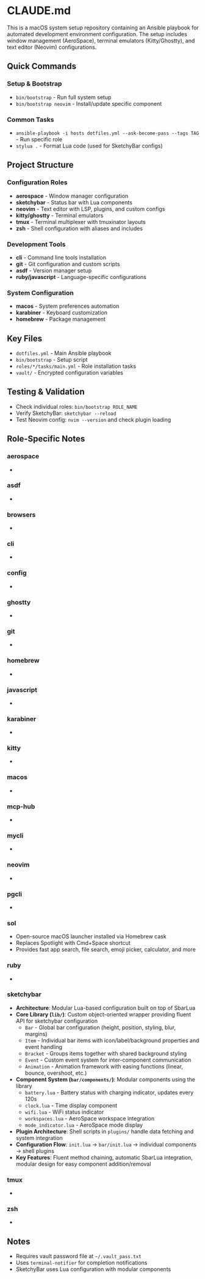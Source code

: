 # CLAUDE.md

This is a macOS system setup repository containing an Ansible playbook for automated development environment configuration. The setup includes window management (AeroSpace), terminal emulators (Kitty/Ghostty), and text editor (Neovim) configurations.

## Quick Commands

### Setup & Bootstrap
- `bin/bootstrap` - Run full system setup
- `bin/bootstrap neovim` - Install/update specific component

### Common Tasks
- `ansible-playbook -i hosts dotfiles.yml --ask-become-pass --tags TAG` - Run specific role
- `stylua .` - Format Lua code (used for SketchyBar configs)

## Project Structure

### Configuration Roles
- **aerospace** - Window manager configuration
- **sketchybar** - Status bar with Lua components
- **neovim** - Text editor with LSP, plugins, and custom configs
- **kitty/ghostty** - Terminal emulators
- **tmux** - Terminal multiplexer with tmuxinator layouts
- **zsh** - Shell configuration with aliases and includes

### Development Tools
- **cli** - Command line tools installation
- **git** - Git configuration and custom scripts
- **asdf** - Version manager setup
- **ruby/javascript** - Language-specific configurations

### System Configuration
- **macos** - System preferences automation
- **karabiner** - Keyboard customization
- **homebrew** - Package management

## Key Files
- `dotfiles.yml` - Main Ansible playbook
- `bin/bootstrap` - Setup script
- `roles/*/tasks/main.yml` - Role installation tasks
- `vault/` - Encrypted configuration variables

## Testing & Validation
- Check individual roles: `bin/bootstrap ROLE_NAME`
- Verify SketchyBar: `sketchybar --reload`
- Test Neovim config: `nvim --version` and check plugin loading

## Role-Specific Notes

### aerospace
- 

### asdf
- 

### browsers
- 

### cli
- 

### config
- 

### ghostty
- 

### git
- 

### homebrew
- 

### javascript
- 

### karabiner
- 

### kitty
- 

### macos
- 

### mcp-hub
- 

### mycli
- 

### neovim
- 

### pgcli
- 

### sol
- Open-source macOS launcher installed via Homebrew cask
- Replaces Spotlight with Cmd+Space shortcut
- Provides fast app search, file search, emoji picker, calculator, and more

### ruby
- 

### sketchybar
- **Architecture**: Modular Lua-based configuration built on top of SbarLua
- **Core Library (`lib/`)**: Custom object-oriented wrapper providing fluent API for sketchybar configuration
  - `Bar` - Global bar configuration (height, position, styling, blur, margins)
  - `Item` - Individual bar items with icon/label/background properties and event handling
  - `Bracket` - Groups items together with shared background styling
  - `Event` - Custom event system for inter-component communication
  - `Animation` - Animation framework with easing functions (linear, bounce, overshoot, etc.)
- **Component System (`bar/components/`)**: Modular components using the library
  - `battery.lua` - Battery status with charging indicator, updates every 120s
  - `clock.lua` - Time display component
  - `wifi.lua` - WiFi status indicator
  - `workspaces.lua` - AeroSpace workspace integration
  - `mode_indicator.lua` - AeroSpace mode display
- **Plugin Architecture**: Shell scripts in `plugins/` handle data fetching and system integration
- **Configuration Flow**: `init.lua` → `bar/init.lua` → individual components → shell plugins
- **Key Features**: Fluent method chaining, automatic SbarLua integration, modular design for easy component addition/removal

### tmux
- 

### zsh
- 

## Notes
- Requires vault password file at `~/.vault_pass.txt`
- Uses `terminal-notifier` for completion notifications
- SketchyBar uses Lua configuration with modular components